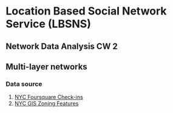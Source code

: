 # Location Based Social Network Service (LBSNS)
## Network Data Analysis CW 2
## Multi-layer networks


### Data source
1. [NYC Foursquare Check-ins](https://www.kaggle.com/chetanism/foursquare-nyc-and-tokyo-checkin-dataset)
2. [NYC GIS Zoning Features](https://www1.nyc.gov/site/planning/data-maps/open-data/dwn-gis-zoning.page)
